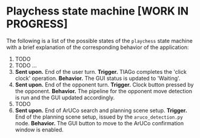 # Playchess state machine [WORK IN PROGRESS]

The following is a list of the possible states of the `playchess` state machine with a brief explanation of the corresponding behavior of the application:
1. TODO
2. TODO
...
14. **Sent upon.** End of the user turn.
    **Trigger.** TIAGo completes the 'click clock' operation.
    **Behavior.** The GUI status is updated to 'Waiting'.
15. **Sent upon.** End of the opponent turn.
    **Trigger.** Clock button pressed by the opponent.
    **Behavior.** The pipeline for the opponent move detection is run and the GUI updated accordingly. 
16. TODO
40. **Sent upon.** End of ArUCo search and planning scene setup.
    **Trigger.** End of the planning scene setup, issued by the `aruco_detection.py` node.
    **Behavior.** The GUI button to move to the ArUCo confirmation window is enabled.